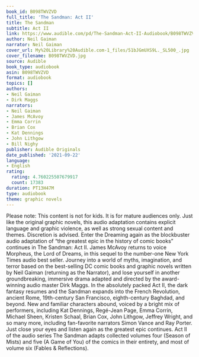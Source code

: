 ```yaml
---
book_id: B098TWVZVD
full_title: 'The Sandman: Act II'
title: The Sandman
subtitle: Act II
link: https://www.audible.com/pd/The-Sandman-Act-II-Audiobook/B098TWVZVD
author: Neil Gaiman
narrator: Neil Gaiman
cover_url: My%20Library%20Audible.com-1_files/51bJGmUXS9L._SL500_.jpg
cover_filename: B098TWVZVD.jpg
source: Audible
book_type: audiobook
asin: B098TWVZVD
format: audiobook
topics: []
authors:
- Neil Gaiman
- Dirk Maggs
narrators:
- Neil Gaiman
- James McAvoy
- Emma Corrin
- Brian Cox
- Kat Dennings
- John Lithgow
- Bill Nighy
publisher: Audible Originals
date_published: '2021-09-22'
language:
- English
rating:
  rating: 4.760225507679917
  count: 17383
duration: PT13H47M
type: audiobook
theme: graphic novels
---
```

Please note: This content is not for kids. It is for mature audiences only. Just like the original graphic novels, this audio adaptation contains explicit language and graphic violence, as well as strong sexual content and themes. Discretion is advised.
Enter the Dreaming again as the blockbuster audio adaptation of “the greatest epic in the history of comic books” continues in The Sandman: Act II. James McAvoy returns to voice Morpheus, the Lord of Dreams, in this sequel to the number-one New York Times audio best seller. Journey into a world of myths, imagination, and terror based on the best-selling DC comic books and graphic novels written by Neil Gaiman (returning as the Narrator), and lose yourself in another groundbreaking, immersive drama adapted and directed by the award-winning audio master Dirk Maggs.
In the absolutely packed Act II, the dark fantasy resumes and the Sandman expands into the French Revolution, ancient Rome, 19th-century San Francisco, eighth-century Baghdad, and beyond. New and familiar characters abound, voiced by a bright mix of performers, including Kat Dennings, Regé-Jean Page, Emma Corrin, Michael Sheen, Kristen Schaal, Brian Cox, John Lithgow, Jeffrey Wright, and so many more, including fan-favorite narrators Simon Vance and Ray Porter.
Just close your eyes and listen again as the greatest epic continues.
Act II of the audio series The Sandman adapts collected volumes four (Season of Mists) and five (A Game of You) of the comics in their entirety, and most of volume six (Fables & Reflections).

